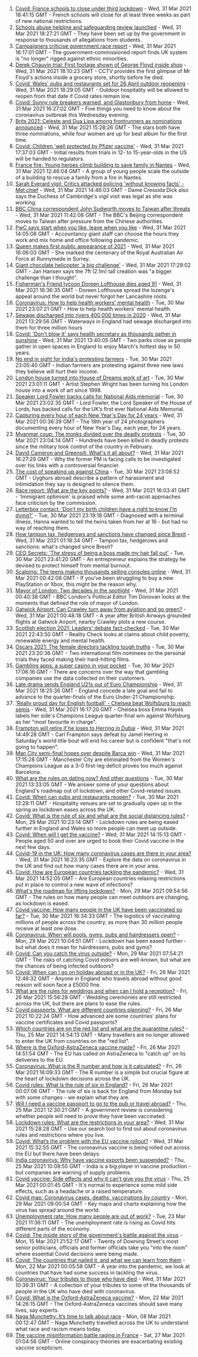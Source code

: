 1. [Covid: France schools to close under third lockdown](https://www.bbc.co.uk/news/world-europe-56597319) - Wed, 31 Mar 2021 18:41:15 GMT - French schools will close for at least three weeks as part of new national restrictions.
2. [Schools abuse helpline and safeguarding review launched](https://www.bbc.co.uk/news/education-56588166) - Wed, 31 Mar 2021 18:27:21 GMT - They have been set up by the government in response to thousands of allegations from students.
3. [Campaigners criticise government race report](https://www.bbc.co.uk/news/uk-56592331) - Wed, 31 Mar 2021 16:17:01 GMT - The government-commissioned report finds UK system is "no longer" rigged against ethnic minorities.
4. [Derek Chauvin trial: First footage shown of George Floyd inside shop](https://www.bbc.co.uk/news/world-us-canada-56594099) - Wed, 31 Mar 2021 18:10:23 GMT - CCTV provides the first glimpse of Mr Floyd's actions inside a grocery store, shortly before he died.
5. [Covid: Wales' pubs and restaurants set for 26 April outdoor reopening](https://www.bbc.co.uk/news/uk-wales-politics-56594315) - Wed, 31 Mar 2021 18:29:05 GMT - Outdoor hospitality will be allowed to reopen from that date if Covid rates remain low.
6. [Covid: Sunny rule breakers warned, and Glastonbury from home](https://www.bbc.co.uk/news/uk-56588841) - Wed, 31 Mar 2021 16:27:02 GMT - Five things you need to know about the coronavirus outbreak this Wednesday evening.
7. [Brits 2021: Celeste and Dua Lipa among frontrunners as nominations announced](https://www.bbc.co.uk/news/entertainment-arts-56592501) - Wed, 31 Mar 2021 15:28:26 GMT - The stars both have three nominations, while four women are up for best album for the first time.
8. [Covid: Children 'well protected by Pfizer vaccine'](https://www.bbc.co.uk/news/health-56591429) - Wed, 31 Mar 2021 17:37:03 GMT - Initial results from trials in 12- to 15-year-olds in the US will be handed to regulators.
9. [France fire: Young heroes climb building to save family in Nantes](https://www.bbc.co.uk/news/world-europe-56576659) - Wed, 31 Mar 2021 12:46:04 GMT - A group of young people scale the outside of a building to rescue a family from a fire in Nantes.
10. [Sarah Everard vigil: Critics attacked policing 'without knowing facts' - Met chief](https://www.bbc.co.uk/news/uk-56590789) - Wed, 31 Mar 2021 14:46:03 GMT - Dame Cressida Dick also says the Duchess of Cambridge's vigil visit was legal as she was working.
11. [BBC China correspondent John Sudworth moves to Taiwan after threats](https://www.bbc.co.uk/news/world-asia-china-56586655) - Wed, 31 Mar 2021 11:42:08 GMT - The BBC's Beijing correspondent moves to Taiwan after pressure from the Chinese authorities.
12. [PwC says start when you like, leave when you like](https://www.bbc.co.uk/news/business-56591189) - Wed, 31 Mar 2021 14:05:08 GMT - Accountancy giant staff can choose the hours they work and mix home and office following pandemic.
13. [Queen makes first public appearance of 2021](https://www.bbc.co.uk/news/uk-56590793) - Wed, 31 Mar 2021 16:06:03 GMT - She marked the centenary of the Royal Australian Air Force at Runnymede in Surrey.
14. [Giant chocolate helicopter 'a big challenge'](https://www.bbc.co.uk/news/uk-england-lincolnshire-56589889) - Wed, 31 Mar 2021 17:29:02 GMT - Jan Hansen says the 7ft (2.1m) tall creation was "a bigger challenge than I thought".
15. [Fisherman's Friend tycoon Doreen Lofthouse dies aged 91](https://www.bbc.co.uk/news/uk-england-lancashire-56587841) - Wed, 31 Mar 2021 16:36:35 GMT - Doreen Lofthouse spread the lozenge's appeal around the world but never forgot her Lancashire roots.
16. [Coronavirus: How to help health workers' mental health](https://www.bbc.co.uk/news/health-56504442) - Tue, 30 Mar 2021 23:07:21 GMT - How to help health workers' mental health.
17. [Sewage discharged into rivers 400,000 times in 2020](https://www.bbc.co.uk/news/science-environment-56590219) - Wed, 31 Mar 2021 13:29:56 GMT - Waterways in England had sewage discharged into them for three million hours
18. [Covid: 'Don't blow it' says health secretary as thousands gather in sunshine](https://www.bbc.co.uk/news/uk-england-56588196) - Wed, 31 Mar 2021 13:40:05 GMT - Two parks close as people gather in open spaces in England to enjoy March's hottest day in 50 years.
19. [No end in sight for India's protesting farmers](https://www.bbc.co.uk/news/world-asia-india-56520138) - Tue, 30 Mar 2021 23:05:40 GMT - Indian farmers are protesting against three new laws they believe will hurt their income.
20. [London house turned into House of Dreams work of art](https://www.bbc.co.uk/news/uk-england-london-56582064) - Tue, 30 Mar 2021 23:01:11 GMT - Artist Stephen Wright has been turning his London house into a work of art since 1998.
21. [Speaker Lord Fowler backs calls for National Aids memorial](https://www.bbc.co.uk/news/uk-politics-56578990) - Tue, 30 Mar 2021 23:02:35 GMT - Lord Fowler, the Lord Speaker of the House of Lords, has backed calls for the UK’s first ever National Aids Memorial.
22. [Capturing every hour of each New Year's Day for 24 years](https://www.bbc.co.uk/news/in-pictures-56524580) - Wed, 31 Mar 2021 00:36:39 GMT - The 18th year of 24 photographers documenting every hour of New Year's Day, each year, for 24 years.
23. [Myanmar coup: The monks divided over the deadly protests](https://www.bbc.co.uk/news/world-asia-56580788) - Tue, 30 Mar 2021 23:04:14 GMT - Hundreds have been killed in deadly protests since the military took control of the country in February.
24. [David Cameron and Greensill: What's it all about?](https://www.bbc.co.uk/news/uk-politics-56578838) - Wed, 31 Mar 2021 16:27:29 GMT - Why the former PM is facing calls to be investigated over his links with a controversial financier.
25. [The cost of speaking up against China](https://www.bbc.co.uk/news/world-asia-china-56563449) - Tue, 30 Mar 2021 23:08:52 GMT - Uyghurs abroad describe a pattern of harassment and intimidation they say is designed to silence them.
26. [Race report: What are the key points?](https://www.bbc.co.uk/news/uk-56595004) - Wed, 31 Mar 2021 16:03:41 GMT - 'Immigrant optimism' is praised while some anti-racist approaches face criticism by the commission.
27. [Letterbox contact: ‘Don’t my birth children have a right to know I’m dying?'](https://www.bbc.co.uk/news/stories-56576285) - Tue, 30 Mar 2021 23:19:18 GMT - Diagnosed with a terminal illness, Hanna wanted to tell the twins taken from her at 16 - but had no way of reaching them.
28. [How tampon tax, hedgerows and sanctions have changed since Brexit](https://www.bbc.co.uk/news/uk-politics-56580419) - Wed, 31 Mar 2021 01:18:34 GMT - Tampon tax, hedgerows and sanctions: what's changed since Brexit?
29. [CEO Secrets: 'The stress of being a boss made my hair fall out'](https://www.bbc.co.uk/news/business-56491743) - Tue, 30 Mar 2021 23:41:20 GMT - An entrepreneur explains the strategy he devised to protect himself from mental burnout.
30. [Scalping: The teens making thousands selling consoles online](https://www.bbc.co.uk/news/newsbeat-56270058) - Wed, 31 Mar 2021 00:42:06 GMT - If you've been struggling to buy a new PlayStation or Xbox, this might be the reason why.
31. [Mayor of London: Two decades in the spotlight](https://www.bbc.co.uk/news/uk-england-london-55189622) - Wed, 31 Mar 2021 00:40:38 GMT - BBC London's Political Editor Tim Donovan looks at the moments that defined the role of mayor of London.
32. [Gatwick Airport: Can Crawley turn away from aviation and go green?](https://www.bbc.co.uk/news/uk-england-sussex-56486632) - Wed, 31 Mar 2021 00:48:18 GMT - A year after British Airways grounded flights at Gatwick Airport, nearby Crawley plots a new course.
33. [Scottish election 2021: Leaders' debate fact-checked](https://www.bbc.co.uk/news/56583531) - Tue, 30 Mar 2021 22:43:50 GMT - Reality Check looks at claims about child poverty, renewable energy and mental health.
34. [Oscars 2021: The female directors tackling tough truths](https://www.bbc.co.uk/news/entertainment-arts-56564427) - Tue, 30 Mar 2021 23:20:36 GMT - Two international film nominees on the personal trials they faced making their hard-hitting films.
35. [Gambling apps: a super casino in your pocket](https://www.bbc.co.uk/news/technology-56580411) - Tue, 30 Mar 2021 17:06:16 GMT - There are concerns over the way that gambling companies use the data collected on their customers.
36. [Late drama sends England U21s out of Euro Championship](https://www.bbc.co.uk/sport/football/56583091) - Wed, 31 Mar 2021 18:25:36 GMT - England concede a late goal and fail to advance to the quarter-finals of the Euro Under-21 Championship.
37. ['Really proud day for English football' - Chelsea beat Wolfsburg to reach semis](https://www.bbc.co.uk/sport/football/56568543) - Wed, 31 Mar 2021 16:17:20 GMT - Chelsea boss Emma Hayes labels her side's Champions League quarter-final win against Wolfsburg as her "most favourite in charge".
38. [Frampton will retire if he loses to Herring in Dubai](https://www.bbc.co.uk/sport/boxing/56588413) - Wed, 31 Mar 2021 14:49:28 GMT - Carl Frampton says defeat by Jamel Herring in Saturday's world title bout will end his career but is confident "that's not going to happen".
39. [Man City semi-final hopes over despite Barca win](https://www.bbc.co.uk/sport/football/56568550) - Wed, 31 Mar 2021 17:15:28 GMT - Manchester City are eliminated from the Women's Champions League as a 3-0 first-leg deficit proves too much against Barcelona.
40. [What are the rules on dating now? And other questions](https://www.bbc.co.uk/news/world-asia-china-51176409) - Tue, 30 Mar 2021 13:33:05 GMT - We answer some of your questions about England's roadmap out of lockdown, and other Covid-related issues.
41. [Covid: When can pubs and restaurants reopen?](https://www.bbc.co.uk/news/business-52977388) - Tue, 30 Mar 2021 13:28:11 GMT - Hospitality venues are set to gradually open up in the spring as lockdown eases across the UK.
42. [Covid: What is the rule of six and what are the social distancing rules?](https://www.bbc.co.uk/news/uk-51506729) - Mon, 29 Mar 2021 10:23:14 GMT - Lockdown rules are being eased further in England and Wales so more people can meet up outside.
43. [Covid: When will I get the vaccine?](https://www.bbc.co.uk/news/health-55045639) - Wed, 31 Mar 2021 14:15:13 GMT - People aged 50 and over are urged to book their Covid vaccine in the next few days.
44. [Covid-19 in the UK: How many coronavirus cases are there in your area?](https://www.bbc.co.uk/news/uk-51768274) - Wed, 31 Mar 2021 16:23:35 GMT - Explore the data on coronavirus in the UK and find out how many cases there are in your area.
45. [Covid: How are European countries tackling the pandemic?](https://www.bbc.co.uk/news/explainers-53640249) - Wed, 31 Mar 2021 14:52:05 GMT - Are European countries relaxing restrictions put in place to control a new wave of infections?
46. [What's the roadmap for lifting lockdown?](https://www.bbc.co.uk/news/explainers-52530518) - Mon, 29 Mar 2021 09:54:56 GMT - The rules on how many people can meet outdoors are changing, as lockdown is eased.
47. [Covid vaccine: How many people in the UK have been vaccinated so far?](https://www.bbc.co.uk/news/health-55274833) - Tue, 30 Mar 2021 16:34:33 GMT - The logistics of vaccinating millions of people across the country, as more than 30 million people receive at least one dose.
48. [Coronavirus: When will pools, gyms, pubs and hairdressers open?](https://www.bbc.co.uk/news/explainers-53349989) - Mon, 29 Mar 2021 10:04:51 GMT - Lockdown has been eased further - but what does it mean for hairdressers, pubs and gyms?
49. [Covid: Can you catch the virus outside?](https://www.bbc.co.uk/news/explainers-55680305) - Mon, 29 Mar 2021 07:54:21 GMT - The risks of catching Covid indoors are well-known, but what are the chances of being infected outdoors?
50. [Covid: When can I go on holiday abroad or in the UK?](https://www.bbc.co.uk/news/explainers-52646738) - Fri, 26 Mar 2021 12:46:32 GMT - Anyone in England who travels abroad without good reason will soon face a £5000 fine.
51. [What are the rules for weddings and when can I hold a reception?](https://www.bbc.co.uk/news/explainers-52811509) - Fri, 26 Mar 2021 15:56:28 GMT - Wedding ceremonies are still restricted across the UK, but there are plans to ease the rules.
52. [Covid passports: What are different countries planning?](https://www.bbc.co.uk/news/world-europe-56522408) - Fri, 26 Mar 2021 10:22:24 GMT - How advanced are some countries' plans for vaccine certificates and Covid passports?
53. [Which countries are on the red list and what are the quarantine rules?](https://www.bbc.co.uk/news/explainers-52544307) - Thu, 25 Mar 2021 14:54:13 GMT - Many travellers are no longer allowed to enter the UK from countries on the "red list".
54. [Where is the Oxford-AstraZeneca vaccine made?](https://www.bbc.co.uk/news/56483766) - Fri, 26 Mar 2021 14:51:54 GMT - The EU has called on AstraZeneca to "catch up" on its deliveries to the EU.
55. [Coronavirus: What is the R number and how is it calculated?](https://www.bbc.co.uk/news/health-52473523) - Fri, 26 Mar 2021 16:09:33 GMT - The R number is a simple but crucial figure at the heart of lockdown decisions across the UK.
56. [Covid rules: What is the rule of six in England?](https://www.bbc.co.uk/news/health-56526587) - Fri, 26 Mar 2021 00:07:06 GMT - The rule of six is back for England from Monday but with some changes - we explain what they are.
57. [Will I need a vaccine passport to go to the pub or travel abroad?](https://www.bbc.co.uk/news/explainers-55718553) - Thu, 25 Mar 2021 12:30:21 GMT - A government review is considering whether people will need to prove they have been vaccinated.
58. [Lockdown rules: What are the restrictions in your area?](https://www.bbc.co.uk/news/uk-54373904) - Wed, 31 Mar 2021 15:28:28 GMT - Use our search tool to find out about coronavirus rules and restrictions where you live.
59. [Covid: What’s the problem with the EU vaccine rollout?](https://www.bbc.co.uk/news/explainers-52380823) - Wed, 31 Mar 2021 15:32:55 GMT - The coronavirus vaccine is being rolled out across the EU but there have been delays.
60. [India coronavirus: Why have vaccine exports been suspended?](https://www.bbc.co.uk/news/world-asia-india-55571793) - Thu, 25 Mar 2021 10:08:55 GMT - India is a big player in vaccine production - but companies are warning of supply problems.
61. [Covid vaccine: Side effects and why it can’t give you the virus](https://www.bbc.co.uk/news/health-56437270) - Thu, 25 Mar 2021 00:01:45 GMT - It's normal to experience some mild side effects, such as a headache or a raised temperature.
62. [Covid map: Coronavirus cases, deaths, vaccinations by country](https://www.bbc.co.uk/news/world-51235105) - Mon, 29 Mar 2021 09:00:54 GMT - Key maps and charts explaining how the virus has spread around the world.
63. [Unemployment rate: How many people are out of work?](https://www.bbc.co.uk/news/business-52660591) - Tue, 23 Mar 2021 11:36:11 GMT - The unemployment rate is rising as Covid hits different parts of the economy.
64. [Covid: The inside story of the government's battle against the virus](https://www.bbc.co.uk/news/uk-politics-56361599) - Mon, 15 Mar 2021 21:52:17 GMT - Twenty of Downing Street's most senior politicians, officials and former officials take you "into the room" where essential Covid decisions were being made.
65. [Covid: The countries that nailed it, and what we can learn from them](https://www.bbc.co.uk/news/uk-56455030) - Mon, 22 Mar 2021 00:05:58 GMT - A year into the pandemic, we look at countries that have had some success in tackling the virus.
66. [Coronavirus: Your tributes to those who have died](https://www.bbc.co.uk/news/uk-52676411) - Wed, 31 Mar 2021 10:36:31 GMT - A collection of your tributes to some of the thousands of people in the UK who have died with coronavirus.
67. [Covid: What is the Oxford-AstraZeneca vaccine?](https://www.bbc.co.uk/news/health-55302595) - Mon, 22 Mar 2021 14:26:15 GMT - The Oxford-AstraZeneca vaccines should save many lives, say experts.
68. [Naga Munchetty: It’s time to talk about race](https://www.bbc.co.uk/news/stories-56253480) - Mon, 08 Mar 2021 00:12:47 GMT - Naga Munchetty travelled across the UK to understand what race and racism means today.
69. [The vaccine misinformation battle raging in France](https://www.bbc.co.uk/news/blogs-trending-56526265) - Sat, 27 Mar 2021 01:04:56 GMT - Online conspiracy theories are exacerbating existing vaccine scepticism.
